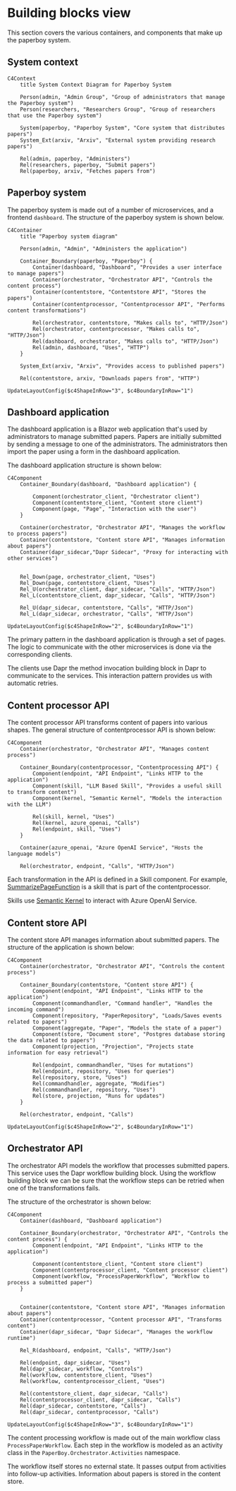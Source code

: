 # Building blocks view

This section covers the various containers, and components that make up the paperboy system.

## System context

```mermaid
C4Context
    title System Context Diagram for Paperboy System

    Person(admin, "Admin Group", "Group of administrators that manage the Paperboy system")
    Person(researchers, "Researchers Group", "Group of researchers that use the Paperboy system")
    
    System(paperboy, "Paperboy System", "Core system that distributes papers")
    System_Ext(arxiv, "Arxiv", "External system providing research papers")

    Rel(admin, paperboy, "Administers")
    Rel(researchers, paperboy, "Submit papers")
    Rel(paperboy, arxiv, "Fetches papers from")
```

## Paperboy system

The paperboy system is made out of a number of microservices, and a frontend `dashboard`.
The structure of the paperboy system is shown below.

```mermaid
C4Container
    title "Paperboy system diagram"
    
    Person(admin, "Admin", "Administers the application")

    Container_Boundary(paperboy, "Paperboy") {
        Container(dashboard, "Dashboard", "Provides a user interface to manage papers")
        Container(orchestrator, "Orchestrator API", "Controls the content process")
        Container(contentstore, "Contentstore API", "Stores the papers")
        Container(contentprocessor, "Contentprocessor API", "Performs content transformations")
        
        Rel(orchestrator, contentstore, "Makes calls to", "HTTP/Json")
        Rel(orchestrator, contentprocessor, "Makes calls to", "HTTP/Json")
        Rel(dashboard, orchestrator, "Makes calls to", "HTTP/Json")
        Rel(admin, dashboard, "Uses", "HTTP")
    }

    System_Ext(arxiv, "Arxiv", "Provides access to published papers")

    Rel(contentstore, arxiv, "Downloads papers from", "HTTP")

UpdateLayoutConfig($c4ShapeInRow="3", $c4BoundaryInRow="1")
```

## Dashboard application

The dashboard application is a Blazor web application that's used by administrators to manage submitted papers.
Papers are initially submitted by sending a message to one of the administrators. The administrators then import
the paper using a form in the dashboard application.

The dashboard application structure is shown below:

```mermaid
C4Component
    Container_Boundary(dashboard, "Dashboard application") {
        
        Component(orchestrator_client, "Orchestrator client")
        Component(contentstore_client, "Content store client")
        Component(page, "Page", "Interaction with the user")
    }

    Container(orchestrator, "Orchestrator API", "Manages the workflow to process papers")
    Container(contentstore, "Content store API", "Manages information about papers")
    Container(dapr_sidecar,"Dapr Sidecar", "Proxy for interacting with other services")
    

    Rel_Down(page, orchestrator_client, "Uses")
    Rel_Down(page, contentstore_client, "Uses")
    Rel_U(orchestrator_client, dapr_sidecar, "Calls", "HTTP/Json")
    Rel_L(contentstore_client, dapr_sidecar, "Calls", "HTTP/Json")

    Rel_U(dapr_sidecar, contentstore, "Calls", "HTTP/Json")
    Rel_L(dapr_sidecar, orchestrator, "Calls", "HTTP/Json")

UpdateLayoutConfig($c4ShapeInRow="2", $c4BoundaryInRow="1")
```

The primary pattern in the dashboard application is through a set of pages. The logic to communicate
with the other microservices is done via the corresponding clients.

The clients use Dapr the method invocation building block in Dapr to communicate to the services. This interaction pattern provides us with automatic retries.

## Content processor API

The content processor API transforms content of papers into various shapes. The general structure of contentprocessor 
API is shown below:

```mermaid
C4Component
    Container(orchestrator, "Orchestrator API", "Manages content process")

    Container_Boundary(contentprocessor, "Contentprocessing API") {
        Component(endpoint, "API Endpoint", "Links HTTP to the application")
        Component(skill, "LLM Based Skill", "Provides a useful skill to transform content")
        Component(kernel, "Semantic Kernel", "Models the interaction with the LLM")

        Rel(skill, kernel, "Uses")
        Rel(kernel, azure_openai, "Calls")
        Rel(endpoint, skill, "Uses")
    }

    Container(azure_openai, "Azure OpenAI Service", "Hosts the language models")

    Rel(orchestrator, endpoint, "Calls", "HTTP/Json")
```

Each transformation in the API is defined in a Skill component. For example, 
[SummarizePageFunction](../apps/contentprocessor/PaperBoy.ContentProcessor/Skills/Summarization//SummarizePage/SummarizePageFunction.cs) 
is a skill that is part of the contentprocessor.

Skills use [Semantic Kernel](https://github.com/microsoft/semantic-kernel) to interact with Azure OpenAI Service.

## Content store API

The content store API manages information about submitted papers. The structure of the application is shown below:

```mermaid
C4Component
    Container(orchestrator, "Orchestrator API", "Controls the content process")

    Container_Boundary(contentstore, "Content store API") {
        Component(endpoint, "API Endpoint", "Links HTTP to the application")
        Component(commandhandler, "Command handler", "Handles the incoming command")
        Component(repository, "PaperRepository", "Loads/Saves events related to papers")
        Component(aggregate, "Paper", "Models the state of a paper")
        Component(store, "Document store", "Postgres database storing the data related to papers")       
        Component(projection, "Projection", "Projects state information for easy retrieval")

        Rel(endpoint, commandhandler, "Uses for mutations")
        Rel(endpoint, repository, "Uses for queries")
        Rel(repository, store, "Uses")
        Rel(commandhandler, aggregate, "Modifies")
        Rel(commandhandler, repository, "Uses")
        Rel(store, projection, "Runs for updates")
    }

    Rel(orchestrator, endpoint, "Calls")

UpdateLayoutConfig($c4ShapeInRow="2", $c4BoundaryInRow="1")
```

## Orchestrator API

The orchestrator API models the workflow that processes submitted papers. This service uses the Dapr workflow building block.
Using the workflow building block we can be sure that the workflow steps can be retried when one of the transformations fails.

The structure of the orchestrator is shown below:

```mermaid
C4Component
    Container(dashboard, "Dashboard application")

    Container_Boundary(orchestrator, "Orchestrator API", "Controls the content process") {
        Component(endpoint, "API Endpoint", "Links HTTP to the application")   
        
        Component(contentstore_client, "Content store client")
        Component(contentprocessor_client, "Content processor client")
        Component(workflow, "ProcessPaperWorkflow", "Workflow to process a submitted paper")
    }

    
    Container(contentstore, "Content store API", "Manages information about papers")
    Container(contentprocessor, "Content processor API", "Transforms content")
    Container(dapr_sidecar, "Dapr Sidecar", "Manages the workflow runtime")

    Rel_R(dashboard, endpoint, "Calls", "HTTP/Json")

    Rel(endpoint, dapr_sidecar, "Uses")
    Rel(dapr_sidecar, workflow, "Controls")
    Rel(workflow, contentstore_client, "Uses")
    Rel(workflow, contentprocessor_client, "Uses")

    Rel(contentstore_client, dapr_sidecar, "Calls")
    Rel(contentprocessor_client, dapr_sidecar, "Calls")
    Rel(dapr_sidecar, contentstore, "Calls")
    Rel(dapr_sidecar, contentprocessor, "Calls")

UpdateLayoutConfig($c4ShapeInRow="3", $c4BoundaryInRow="1")
```

The content processing workflow is made out of the main workflow class `ProcessPaperWorkflow`. Each step
in the workflow is modeled as an activity class in the `PaperBoy.Orchestrator.Activities` namespace.

The workflow itself stores no external state. It passes output from activities into follow-up activities.
Information about papers is stored in the content store.